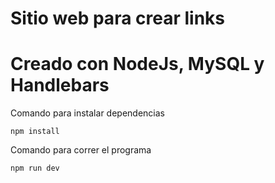 

# Sitio web para crear links 

# Creado con NodeJs, MySQL y Handlebars


Comando para instalar dependencias
```
npm install
```

Comando para correr el programa
```
npm run dev
```